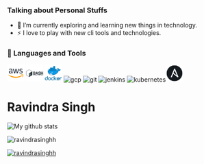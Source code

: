 ### Talking about Personal Stuffs
- 🌱 I’m currently exploring and learning new things in technology.
- ⚡ I love to play with new cli tools and technologies.

### 🧰 Languages and Tools
<p align="left"><img src="https://github.com/github/explore/raw/main/topics/aws/aws.png" alt="aws" width="40" height="40"/> <img src="https://github.com/github/explore/raw/main/topics/bash/bash.png" alt="bash" width="40" height="40"/> <img src="https://github.com/github/explore/raw/main/topics/docker/docker.png" alt="docker" width="40" height="40"/> <img src="https://www.vectorlogo.zone/logos/google_cloud/google_cloud-icon.svg" alt="gcp" width="40" height="40"/> <img src="https://www.vectorlogo.zone/logos/git-scm/git-scm-icon.svg" alt="git" width="40" height="40"/> <img src="https://www.vectorlogo.zone/logos/jenkins/jenkins-icon.svg" alt="jenkins" width="40" height="40"/> <img src="https://www.vectorlogo.zone/logos/kubernetes/kubernetes-icon.svg" alt="kubernetes" width="40" height="40"/><img src="https://github.com/github/explore/raw/main/topics/ansible/ansible.png" alt="ansible" width="40" height="40"/>
</p>

# Ravindra Singh
![My github stats](https://github-readme-stats.vercel.app/api?username=ravindrasinghh&show_icons=true&theme=dracula)


<p align="left"> <img src="https://komarev.com/ghpvc/?username=ravindrasinghh&label=Profile%20views&color=0e75b6&style=flat" alt="ravindrasinghh" /> </p>

<p align="left"> <a href="https://github.com/ryo-ma/github-profile-trophy"><img src="https://github-profile-trophy.vercel.app/?username=ravindrasinghh" alt="ravindrasinghh" /></a> </p>
